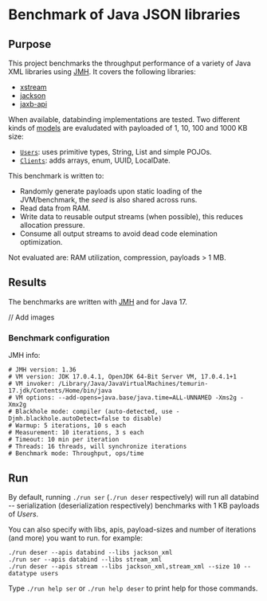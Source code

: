 # Benchmark of Java JSON libraries

## Purpose

This project benchmarks the throughput performance of a variety of Java XML libraries
using [JMH](https://openjdk.org/projects/code-tools/jmh/).
It covers the following libraries:

* [xstream](https://github.com/x-stream/xstream)
* [jackson](https://github.com/FasterXML/jackson-dataformat-xml)
* [jaxb-api](https://github.com/jakartaee/jaxb-api)

When available, databinding implementations are tested.
Two different kinds of [models](src/main/java/github/io/truongbn/xmlclients/model) are evaludated with payloaded of 1,
10, 100 and 1000 KB size:

* [`Users`](src/main/java/github/io/truongbn/xmlclients/model/Users.java): uses primitive types, String, List and
  simple POJOs.
* [`Clients`](src/main/java/github/io/truongbn/xmlclients/model/Clients.java): adds arrays, enum, UUID, LocalDate.

This benchmark is written to:

* Randomly generate payloads upon static loading of the JVM/benchmark, the *seed* is also shared across runs.
* Read data from RAM.
* Write data to reusable output streams (when possible), this reduces allocation pressure.
* Consume all output streams to avoid dead code elemination optimization.

Not evaluated are: RAM utilization, compression, payloads > 1 MB.

## Results

The benchmarks are written with [JMH](https://openjdk.org/projects/code-tools/jmh/) and for Java 17.

// Add images

### Benchmark configuration

JMH info:

```
# JMH version: 1.36
# VM version: JDK 17.0.4.1, OpenJDK 64-Bit Server VM, 17.0.4.1+1
# VM invoker: /Library/Java/JavaVirtualMachines/temurin-17.jdk/Contents/Home/bin/java
# VM options: --add-opens=java.base/java.time=ALL-UNNAMED -Xms2g -Xmx2g
# Blackhole mode: compiler (auto-detected, use -Djmh.blackhole.autoDetect=false to disable)
# Warmup: 5 iterations, 10 s each
# Measurement: 10 iterations, 3 s each
# Timeout: 10 min per iteration
# Threads: 16 threads, will synchronize iterations
# Benchmark mode: Throughput, ops/time
```

## Run

By default, running `./run ser` (`./run deser` respectively) will run all databind -- serialization (deserialization
respectively) benchmarks with 1 KB payloads of _Users_.

You can also specify with libs, apis, payload-sizes and number of iterations (and more) you want to run. for example:

    ./run deser --apis databind --libs jackson_xml
    ./run ser --apis databind --libs stream_xml
    ./run deser --apis stream --libs jackson_xml,stream_xml --size 10 --datatype users

Type `./run help ser` or `./run help deser` to print help for those commands.